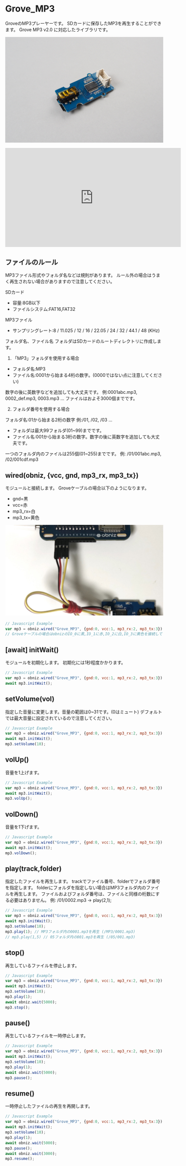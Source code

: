 # Grove_MP3
GroveのMP3プレーヤーです。
SDカードに保存したMP3を再生することができます。
Grove MP3 v2.0 に対応したライブラリです。

![](./image.jpg)

<iframe width="560" height="315" src="https://www.youtube.com/embed/cCRMpeUk9HM" frameborder="0" allow="autoplay; encrypted-media" allowfullscreen></iframe>

## ファイルのルール
MP3ファイル形式やフォルダ名などは規則があります。
ルール外の場合はうまく再生されない場合がありますので注意してください。

SDカード

- 容量:8GB以下
- ファイルシステム:FAT16,FAT32

MP3ファイル

- サンプリングレート:8 / 11.025 / 12 / 16 / 22.05 / 24 / 32 / 44.1 / 48 (KHz)

フォルダ名、ファイル名
フォルダはSDカードのルートディレクトリに作成します。

1. 「MP3」フォルダを使用する場合

- フォルダ名:MP3
- ファイル名:0001から始まる4桁の数字。(0000ではない点に注意してください)

数字の後に英数字などを追加しても大丈夫です。
例:0001abc.mp3, 0002_def.mp3, 0003.mp3 ...
ファイルはおよそ3000個までです。

2. フォルダ番号を使用する場合

フォルダ名:01から始まる2桁の数字
例:/01, /02, /03 ...

- フォルダは最大99フォルダ(01~99)までです。
- ファイル名:001から始まる3桁の数字。数字の後に英数字を追加しても大丈夫です。

一つのフォルダ内のファイルは255個(01~255)までです。
例: /01/001abc.mp3, /02/001cdf.mp3

## wired(obniz, {vcc, gnd, mp3_rx, mp3_tx})
モジュールと接続します。
Groveケーブルの場合以下のようになります。

- gnd=黒
- vcc=赤
- mp3_rx=白
- mp3_tx=黄色

![](./wire.jpg)

```Javascript
// Javascript Example
var mp3 = obniz.wired("Grove_MP3", {gnd:0, vcc:1, mp3_rx:2, mp3_tx:3});
// Groveケーブルの場合はobnizのIO_0に黒,IO_1に赤,IO_2に白,IO_3に黄色を接続してください。
```

## [await] initWait()
モジュールを初期化します。
初期化には1秒程度かかります。
```javascript
// Javascript Example
var mp3 = obniz.wired("Grove_MP3", {gnd:0, vcc:1, mp3_rx:2, mp3_tx:3});
await mp3.initWait();
```

## setVolume(vol)
指定した音量に変更します。音量の範囲は0~31です。(0はミュート)
デフォルトでは最大音量に設定されているので注意してください。
```javascript
// Javascript Example
var mp3 = obniz.wired("Grove_MP3", {gnd:0, vcc:1, mp3_rx:2, mp3_tx:3});
await mp3.initWait();
mp3.setVolume(10);
```

## volUp()
音量を1上げます。
```javascript
// Javascript Example
var mp3 = obniz.wired("Grove_MP3", {gnd:0, vcc:1, mp3_rx:2, mp3_tx:3});
await mp3.initWait();
mp3.volUp();
```

## volDown()
音量を1下げます。
```javascript
// Javascript Example
var mp3 = obniz.wired("Grove_MP3", {gnd:0, vcc:1, mp3_rx:2, mp3_tx:3});
await mp3.initWait();
mp3.volDown();
```

## play(track,folder)
指定したファイルを再生します。
trackでファイル番号、folderでフォルダ番号を指定します。
folderにフォルダを指定しない場合はMP3フォルダ内のファイルを再生します。
ファイルおよびフォルダ番号は、ファイルと同様の桁数にする必要はありません。
例: /01/0002.mp3 -> play(2,1);
```javascript
// Javascript Example
var mp3 = obniz.wired("Grove_MP3", {gnd:0, vcc:1, mp3_rx:2, mp3_tx:3});
await mp3.initWait();
mp3.setVolume(10);
mp3.play(1); // MP3フォルダ内の0001.mp3を再生 (/MP3/0001.mp3)
// mp3.play(1,5) // 05フォルダ内の001.mp3を再生 (/05/001.mp3)
```

## stop()
再生しているファイルを停止します。
```javascript
// Javascript Example
var mp3 = obniz.wired("Grove_MP3", {gnd:0, vcc:1, mp3_rx:2, mp3_tx:3});
await mp3.initWait();
mp3.setVolume(10);
mp3.play(1);
await obniz.wait(5000);
mp3.stop();
```

## pause()
再生しているファイルを一時停止します。
```javascript
// Javascript Example
var mp3 = obniz.wired("Grove_MP3", {gnd:0, vcc:1, mp3_rx:2, mp3_tx:3});
await mp3.initWait();
mp3.setVolume(10);
mp3.play(1);
await obniz.wait(5000);
mp3.pause();
```

## resume()
一時停止したファイルの再生を再開します。
```javascript
// Javascript Example
var mp3 = obniz.wired("Grove_MP3", {gnd:0, vcc:1, mp3_rx:2, mp3_tx:3});
await mp3.initWait();
mp3.setVolume(10);
mp3.play(1);
await obniz.wait(5000);
mp3.pause();
await obniz.wait(3000);
mp3.resume();
```
